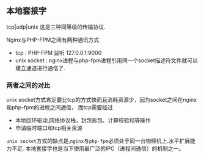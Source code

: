 ## 本地套接字

tcp|udp|unix 这是三种同等级的传输协议.

Nginx与PHP-FPM之间有两种通讯方式

 - tcp : PHP-FPM 监听 127.0.0.1:9000
 - unix socket : nginx进程与php-fpm进程引用同一个socket描述符文件就可以建立通道进行通信了.

### 两者之间的对比

unix socket方式肯定要比tcp的方式快而且消耗资源少，因为socket之间在nginx和php-fpm的进程之间通信，
而tcp需要经过

 - 本地回环驱动,网络协议栈，封包拆包、计算校验和等操作
 - 申请临时端口和tcp相关资源
   
`unix socket`方式的缺点是,`nginx`与`php-fpm`必须处于同一台物理机上.水平扩展能力不足.
本地套接字也是当下使用最广泛的IPC（进程间通信）的机制之一。